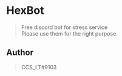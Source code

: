 # HexBot
> Free discord bot for stress service<br/>
> Please use them for the right purpose

## Author
> CCS_LT#9103